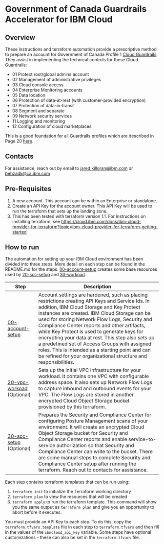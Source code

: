 # Government of Canada Guardrails Accelerator for IBM Cloud

## Overview

These instructions and terraform automation provide a prescriptive method to prepare an account for Government of Canada Profile 1 [Cloud Guardrails](https://github.com/canada-ca/cloud-guardrails). They assist in implementing the technical controls for these Cloud Guardrails:

* 01 Protect root/global admins account
* 02 Management of administrative privileges
* 03 Cloud console access
* 04 Enterprise Monitoring accounts
* 05 Data location
* 06 Protection of data-at-rest (with customer-provided encryption)
* 07 Protection of data-in-transit 
* 08 Segment and separate
* 09 Network security services
* 11 Logging and monitoring
* 12 Configuration of cloud marketplaces

This is a good foundation for all Guardrails profiles which are described in Page 20 [here](https://wiki.gccollab.ca/images/7/75/GC_Cloud_Connection_Patterns.pdf).

## Contacts

For assistance, reach out by email to jared.killoran@ibm.com or behzadk@ca.ibm.com 

## Pre-Requisites

1. A new account.  This account can be within an Enterprise or standalone.
1. Create an API Key for the account owner.  This API Key will be used to run the terraform that sets up the landing zone.
1. This has been tested with terraform version 1.1.  For instructions on installing terraform, see https://cloud.ibm.com/docs/ibm-cloud-provider-for-terraform?topic=ibm-cloud-provider-for-terraform-getting-started 



## How to run

The automation for setting up your IBM Cloud environment has been divided into three steps.  More detail on each step can be found in the README.md for the steps. [00-account-setup](./00-account-setup/README.md) creates some base resources used by [20-scc-setup](/20-scc-setup/README.md) and [30-workoad](./30-workload/README.md).  


| Step | Description |
|----------|------------|
| [00-account-setup](./00-account-setup/README.md)| Account settings are hardened, such as placing restrictions creating API Keys and Service Ids.  In addition, IBM Cloud Storage and Key Protect instances are created.  IBM Cloud Storage can be used for storing Network Flow Logs, Security and Compliance Center reports and other artifacts, while Key Protect is used to generate keys for encrypting your data at rest.  This step also sets up a predefined set of Access Groups with assigned roles.  This is intended as a starting point and can be refined for your organizational structure and responsibilities. ||
| [20-vpc-workoad](./20-vpc-workload/README.md) (Optional) | Sets up the initial VPC infrastructure for your workload.  It contains one VPC with configurable address space.  It also sets up Network Flow Logs to capture inbound and outbound events for your VPC.  The Flow Logs are stored in another encrypted Cloud Object Storage bucket provisioned by this terraform. |
| [30-scc-setup](./30-scc-setup/README.md) (Optional) | Prepares the Security and Compliance Center for configuring Posture Management scans of your environment.  It will create an encrypted Cloud Object Storage bucket for Security and Compliance Center reports and enable service-to-service authorization so that Security and Compliance Center can write to the bucket. There are some manual steps to complete Security and Compliance Center setup after running the terraform. Reach out to contacts for assistance. |


Each step contains terraform templates that can be run using:

1. `terraform init` to initialize the Terraform working directory
1. `terraform plan` to view the resources that will be created
1. `terraform apply` to run the terraform template.  This command will show you the same output as `terraform plan` and give you an opportunity to abort before it executes.

You must provide an API Key to each step.  To do this, copy the `terraform.tfvars.template` file in each step to `terraform.tfvars` and then fill in the values of the `ibmcloud_api_key` variable.  Some steps have optional customizations - these can also be set in the `terraform.tfvars` file.



